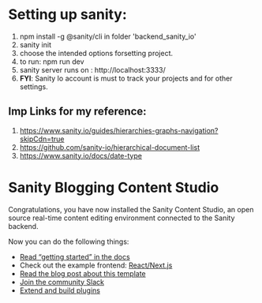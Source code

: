 # Setting up sanity:
1. npm install -g @sanity/cli in folder 'backend_sanity_io'
2. sanity init
3. choose the intended options forsetting project.
4. to run: npm run dev
5. sanity server runs on :  http://localhost:3333/
6. **FYI**: Sanity Io account is must to track your projects and for other settings.

## Imp Links for my reference:
1. https://www.sanity.io/guides/hierarchies-graphs-navigation?skipCdn=true
2. https://github.com/sanity-io/hierarchical-document-list
3. https://www.sanity.io/docs/date-type

# Sanity Blogging Content Studio

Congratulations, you have now installed the Sanity Content Studio, an open source real-time content editing environment connected to the Sanity backend.

Now you can do the following things:

- [Read “getting started” in the docs](https://www.sanity.io/docs/introduction/getting-started?utm_source=readme)
- Check out the example frontend: [React/Next.js](https://github.com/sanity-io/tutorial-sanity-blog-react-next)
- [Read the blog post about this template](https://www.sanity.io/blog/build-your-own-blog-with-sanity-and-next-js?utm_source=readme)
- [Join the community Slack](https://slack.sanity.io/?utm_source=readme)
- [Extend and build plugins](https://www.sanity.io/docs/content-studio/extending?utm_source=readme)
